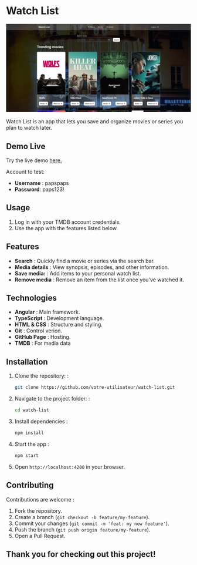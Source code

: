 # Watch List

![Watch List App](./src/assets/watchList.png)

Watch List is an app that lets you save and organize movies or series you plan to watch later.

## Demo Live

Try the live demo [here.](https://gitmbints.github.io/watch-list/login)

Account to test:

- **Username** : papspaps
- **Password**: paps123!

## Usage

1. Log in with your TMDB account credentials.
2. Use the app with the features listed below.

## Features

- **Search** : Quickly find a movie or series via the search bar.
- **Media details** : View synopsis, episodes, and other information.
- **Save media:** : Add items to your personal watch list.
- **Remove media** : Remove an item from the list once you've watched it.

## Technologies

- **Angular** : Main framework.
- **TypeScript** : Development language.
- **HTML & CSS** : Structure and styling.
- **Git** : Control verion.
- **GitHub Page** : Hosting.
- **TMDB** : For media data

## Installation

1. Clone the repository: :
   ```bash
   git clone https://github.com/votre-utilisateur/watch-list.git
   ```
2. Navigate to the project folder: :
   ```bash
   cd watch-list
   ```
3. Install dependencies :
   ```bash
   npm install
   ```
4. Start the app :
   ```bash
   npm start
   ```
5. Open `http://localhost:4200` in your browser.

## Contributing

Contributions are welcome :

1. Fork the repository.
2. Create a branch (`git checkout -b feature/my-feature`).
3. Commit your changes (`git commit -m 'feat: my new feature'`).
4. Push the branch (`git push origin feature/my-feature`).
5. Open a Pull Request.

## Thank you for checking out this project!

